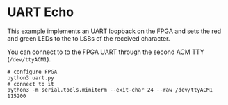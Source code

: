 # UART Echo
This example implements an UART loopback on the FPGA and sets the red and green LEDs to the
to LSBs of the received character.

You can connect to to the FPGA UART through the second ACM TTY (`/dev/ttyACM1`).

```shell
# configure FPGA
python3 uart.py
# connect to it
python3 -m serial.tools.miniterm --exit-char 24 --raw /dev/ttyACM1 115200
```
